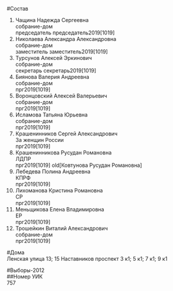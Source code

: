 #Состав  
1. Чащина Надежда Сергеевна  
    собрание-дом  
    председатель председатель2019[1019]  
2. Николаева Александра Александровна  
    собрание-дом  
    заместитель заместитель2019[1019]  
3. Турсунов Алексей Эркинович  
    собрание-дом  
    секретарь секретарь2019[1019]  
4. Биянова Валерия Андреевна  
    собрание-дом  
    прг2019[1019]  
5. Воронцовский Алексей Валерьевич  
    собрание-дом  
    прг2019[1019]  
6. Исламова Татьяна Юрьевна  
    собрание-дом  
    прг2019[1019]  
7. Крашенинников Сергей Александрович  
    За женщин России  
    прг2019[1019]  
8. Крашенинникова Русудан Романовна  
    ЛДПР  
    прг2019[1019] old[Ковтунова Русудан Романовна]  
9. Лебедева Полина Андреевна  
    КПРФ  
    прг2019[1019]  
10. Лихоманова Кристина Романовна  
    СР  
    прг2019[1019]  
11. Меньщикова Елена Владимировна  
    ЕР  
    прг2019[1019]  
12. Трошейкин Виталий Александрович  
    собрание-дом  
    прг2019[1019]  
  
#Дома  
Ленская улица 13; 15 Наставников проспект 3 к1; 5 к1; 7 к1; 9 к1  
  
#Выборы-2012  
##Номер УИК  
757  
